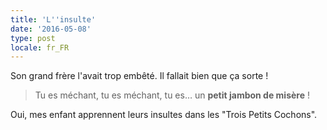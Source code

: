 ```yaml
---
title: 'L''insulte'
date: '2016-05-08'
type: post
locale: fr_FR
---
```


Son grand frère l'avait trop embêté. Il fallait bien que ça sorte !

<!-- more -->

> Tu es méchant, tu es méchant, tu es… un **petit jambon de misère** !

Oui, mes enfant apprennent leurs insultes dans les "Trois Petits Cochons".
